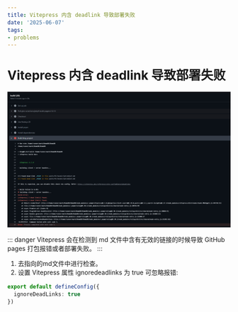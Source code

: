 ```yaml
---
title: Vitepress 内含 deadlink 导致部署失败
date: '2025-06-07'
tags:
- problems
---
```


# Vitepress 内含 deadlink 导致部署失败
![deaddead](./imgs/vitepressDeadLink.png)

::: danger
Vitepress 会在检测到 md 文件中含有无效的链接的时候导致 GitHub pages 打包报错或者部署失败。
:::
1. 去指向的md文件中进行检查。
2. 设置 Vitepress 属性 ignoredeadlinks 为 true 可忽略报错:
``` typescript
export default defineConfig({
  ignoreDeadLinks: true
})
```